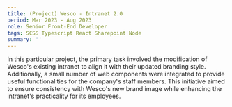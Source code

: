 ```yaml
---
title: (Project) Wesco - Intranet 2.0
period: Mar 2023 - Aug 2023
role: Senior Front-End Developer
tags: SCSS Typescript React Sharepoint Node
summary: ''
---
```

In this particular project, the primary task involved the modification of Wesco's existing intranet to align it with their updated branding style. Additionally, a small number of web components were integrated to provide useful functionalities for the company's staff members. This initiative aimed to ensure consistency with Wesco's new brand image while enhancing the intranet's practicality for its employees.